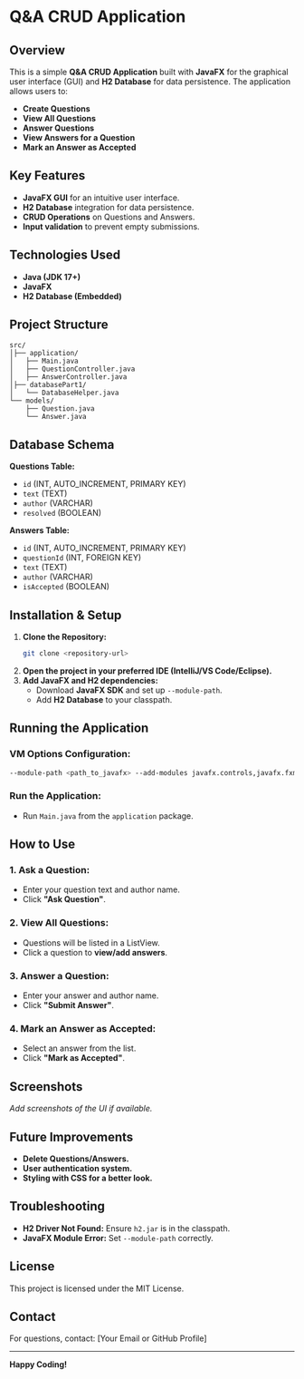 # Q&A CRUD Application

## Overview
This is a simple **Q&A CRUD Application** built with **JavaFX** for the graphical user interface (GUI) and **H2 Database** for data persistence. The application allows users to:

- **Create Questions**
- **View All Questions**
- **Answer Questions**
- **View Answers for a Question**
- **Mark an Answer as Accepted**

## Key Features
- **JavaFX GUI** for an intuitive user interface.
- **H2 Database** integration for data persistence.
- **CRUD Operations** on Questions and Answers.
- **Input validation** to prevent empty submissions.

## Technologies Used
- **Java (JDK 17+)**
- **JavaFX**
- **H2 Database (Embedded)**

## Project Structure
```
src/
│├── application/
│   ├── Main.java
│   ├── QuestionController.java
│   ├── AnswerController.java
│├── databasePart1/
│   └── DatabaseHelper.java
└── models/
    ├── Question.java
    └── Answer.java
```

## Database Schema
**Questions Table:**
- `id` (INT, AUTO_INCREMENT, PRIMARY KEY)
- `text` (TEXT)
- `author` (VARCHAR)
- `resolved` (BOOLEAN)

**Answers Table:**
- `id` (INT, AUTO_INCREMENT, PRIMARY KEY)
- `questionId` (INT, FOREIGN KEY)
- `text` (TEXT)
- `author` (VARCHAR)
- `isAccepted` (BOOLEAN)

## Installation & Setup
1. **Clone the Repository:**
   ```bash
   git clone <repository-url>
   ```
2. **Open the project in your preferred IDE (IntelliJ/VS Code/Eclipse).**
3. **Add JavaFX and H2 dependencies:**
   - Download **JavaFX SDK** and set up `--module-path`.
   - Add **H2 Database** to your classpath.

## Running the Application
### **VM Options Configuration:**
```bash
--module-path <path_to_javafx> --add-modules javafx.controls,javafx.fxml
```

### **Run the Application:**
- Run `Main.java` from the `application` package.

## How to Use
### **1. Ask a Question:**
- Enter your question text and author name.
- Click **"Ask Question"**.

### **2. View All Questions:**
- Questions will be listed in a ListView.
- Click a question to **view/add answers**.

### **3. Answer a Question:**
- Enter your answer and author name.
- Click **"Submit Answer"**.

### **4. Mark an Answer as Accepted:**
- Select an answer from the list.
- Click **"Mark as Accepted"**.

## Screenshots
_Add screenshots of the UI if available._

## Future Improvements
- **Delete Questions/Answers.**
- **User authentication system.**
- **Styling with CSS for a better look.**

## Troubleshooting
- **H2 Driver Not Found:** Ensure `h2.jar` is in the classpath.
- **JavaFX Module Error:** Set `--module-path` correctly.

## License
This project is licensed under the MIT License.

## Contact
For questions, contact: [Your Email or GitHub Profile]

---
**Happy Coding!**

